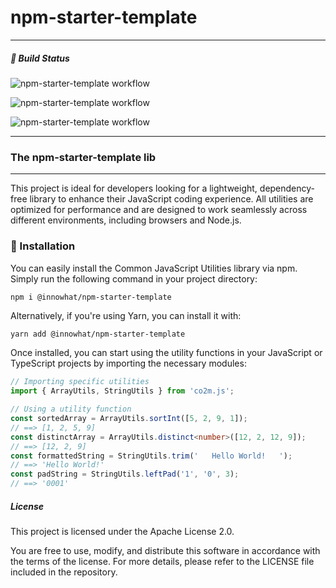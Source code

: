 # npm-starter-template

---

##### 🚦 Build Status

![npm-starter-template workflow](https://github.com/innowhat/starter-template_npm-package/actions/workflows/ci.yml/badge.svg?branch=main)

![npm-starter-template workflow](https://github.com/innowhat/starter-template_npm-package/actions/workflows/release.yml/badge.svg)

![npm-starter-template workflow](https://github.com/innowhat/starter-template_npm-package/actions/workflows/s3-visualizer.yml/badge.svg?branch=main)

---

### The npm-starter-template lib

---

This project is ideal for developers looking for a lightweight, dependency-free library to enhance their JavaScript
coding experience. All utilities are optimized for performance and are designed to work seamlessly across different
environments, including browsers and Node.js.

### 🚀 Installation

You can easily install the Common JavaScript Utilities library via npm. Simply run the following command in your project
directory:

```sh
npm i @innowhat/npm-starter-template
```

Alternatively, if you're using Yarn, you can install it with:

```shell
yarn add @innowhat/npm-starter-template
```

Once installed, you can start using the utility functions in your JavaScript or TypeScript projects by importing the
necessary modules:

```ts
// Importing specific utilities
import { ArrayUtils, StringUtils } from 'co2m.js';

// Using a utility function
const sortedArray = ArrayUtils.sortInt([5, 2, 9, 1]);
// ==> [1, 2, 5, 9]
const distinctArray = ArrayUtils.distinct<number>([12, 2, 12, 9]);
// ==> [12, 2, 9]
const formattedString = StringUtils.trim('   Hello World!   ');
// ==> 'Hello World!'
const padString = StringUtils.leftPad('1', '0', 3);
// ==> '0001'
```

##### License

This project is licensed under the Apache License 2.0.

You are free to use, modify, and distribute this software in accordance with the terms of the license. For more details,
please refer to the LICENSE file included in the repository.
